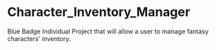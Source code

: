 # Character_Inventory_Manager
Blue Badge Individual Project that will allow a user to manage fantasy characters' inventory.
